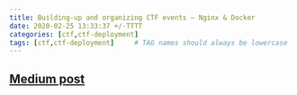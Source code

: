 ```yaml
---
title: Building-up and organizing CTF events — Nginx & Docker
date: 2020-02-25 13:33:37 +/-TTTT
categories: [ctf,ctf-deployment]
tags: [ctf,ctf-deployment]     # TAG names should always be lowercase
---
```



## [Medium post](https://medium.com/@sherif_ninja/running-up-and-organizing-ctf-events-nginx-docker-481834229ba4)


